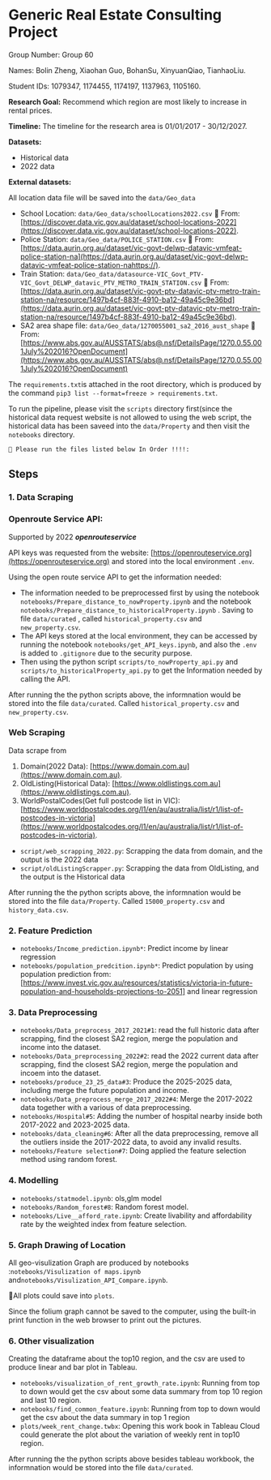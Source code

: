 # Generic Real Estate Consulting Project

Group Number: Group 60

Names: Bolin Zheng, Xiaohan Guo, BohanSu, XinyuanQiao, TianhaoLiu.

Student IDs: 1079347, 1174455, 1174197, 1137963, 1105160.

**Research Goal:** Recommend which region are most likely to increase in rental prices.

**Timeline:** The timeline for the research area is 01/01/2017 - 30/12/2027.

**Datasets:**

* Historical data
* 2022 data

**External datasets:**

All location data file will be saved into the `data/Geo_data`

* School Location: `data/Geo_data/schoolLocations2022.csv` 👀️ From: [https://discover.data.vic.gov.au/dataset/school-locations-2022](https://discover.data.vic.gov.au/dataset/school-locations-2022).
* Police Station: `data/Geo_data/POLICE_STATION.csv` 👀️ From: [https://data.aurin.org.au/dataset/vic-govt-delwp-datavic-vmfeat-police-station-na](https://data.aurin.org.au/dataset/vic-govt-delwp-datavic-vmfeat-police-station-nahttps://).
* Train Station: `data/Geo_data/datasource-VIC_Govt_PTV-VIC_Govt_DELWP_datavic_PTV_METRO_TRAIN_STATION.csv` 👀️ From: [https://data.aurin.org.au/dataset/vic-govt-ptv-datavic-ptv-metro-train-station-na/resource/1497b4cf-883f-4910-ba12-49a45c9e36bd](https://data.aurin.org.au/dataset/vic-govt-ptv-datavic-ptv-metro-train-station-na/resource/1497b4cf-883f-4910-ba12-49a45c9e36bd).
* SA2 area shape file: `data/Geo_data/1270055001_sa2_2016_aust_shape` 👀️ From: [https://www.abs.gov.au/AUSSTATS/abs@.nsf/DetailsPage/1270.0.55.001July%202016?OpenDocument](https://www.abs.gov.au/AUSSTATS/abs@.nsf/DetailsPage/1270.0.55.001July%202016?OpenDocument)

The `requirements.txt`is attached in the root directory, which is produced by the command `pip3 list --format=freeze > requirements.txt`.

To run the pipeline, please visit the `scripts` directory first(since the historical data request website is not allowed to using the web script, the historical data has been saveed into the `data/Property` and then visit the `notebooks` directory.

```
🚀️ Please run the files listed below In Order !!!!:
```

## Steps

### 1. Data Scraping

### Openroute Service API:

Supported by 2022 ***openrouteservice***

API keys was requested from the website: [https://openrouteservice.org](https://openrouteservice.org) and stored into the local environment `.env`.   

Using the open route service API to get the information needed:

* The information needed to be preprocessed first by using the notebook `notebooks/Prepare_distance_to_nowProperty.ipynb`  and the notebook `notebooks/Prepare_distance_to_historicalProperty.ipynb` . Saving to file `data/curated` , called `historical_property.csv` and `new_property.csv`.
* The API keys  stored at the local environment, they can be accessed by running the notebook `notebooks/get_API_keys.ipynb`, and also the `.env` is added to `.gitignore` due to the security purpose.
* Then using the python script `scripts/to_nowProperty_api.py` and `scripts/to_historicalProperty_api.py` to get the Information needed by calling the API.

After running the the python scripts above, the informnation would be stored into the file `data/curated`. Called `historical_property.csv` and `new_property.csv`.

### Web Scraping

Data scrape from

1. Domain(2022 Data): [https://www.domain.com.au](https://www.domain.com.au).
2. OldListing(Historical Data): [https://www.oldlistings.com.au](https://www.oldlistings.com.au).
3. WorldPostalCodes(Get full postcode list in VIC): [https://www.worldpostalcodes.org/l1/en/au/australia/list/r1/list-of-postcodes-in-victoria](https://www.worldpostalcodes.org/l1/en/au/australia/list/r1/list-of-postcodes-in-victoria).

* `script/web_scrapping_2022.py`: Scrapping the data from domain, and the output is the 2022 data
* `script/oldListingScrapper.py`: Scrapping the data from OldListing, and the output is the Historical data

After running the the python scripts above, the informnation would be stored into the file `data/Property`. Called `15000_property.csv` and `history_data.csv`.

### 2. Feature Prediction

* `notebooks/Income_prediction.ipynb*`: Predict income by linear regression
* `notebooks/population_predcition.ipynb*`: Predict population by using population prediction from:[https://www.invest.vic.gov.au/resources/statistics/victoria-in-future-population-and-households-projections-to-2051] and linear regression

### 3. Data Preprocessing

* `notebooks/Data_preprocess_2017_2021#1`: read the full historic data after scrapping, find the closest SA2 region, merge the population and income into the dataset.
* `notebooks/Data_preprocessing_2022#2`: read the 2022 current data after scrapping, find the closest SA2 region, merge the population and incoem into the dataset.
* `notebooks/produce_23_25_data#3`: Produce the 2025-2025 data, including merge the future population and income.
* `notebooks/Data_preprocess_merge_2017_2022#4`: Merge the 2017-2022 data together with a various of data preprocessing.
* `notebooks/Hospital#5`: Adding the number of hospital nearby inside both 2017-2022 and 2023-2025 data.
* `notebooks/data_cleaning#6`: After all the data preprocessing, remove all the outliers inside the 2017-2022 data, to avoid any invalid results.
* `notebooks/Feature selection#7`: Doing applied the feature selection method using random forest.

### 4. Modelling

* `notebooks/statmodel.ipynb`: ols,glm model
* `notebooks/Random_forest#8`: Random forest model.
* `notebooks/Live__afford_rate.ipynb`: Create livability and affordability rate by the weighted index from feature selection.

### 5. Graph Drawing of Location

All geo-visulization Graph are produced by notebooks :`notebooks/Visulization of maps.ipynb` and`notebooks/Visulization_API_Compare.ipynb`.

👀️All plots could save into `plots`.

Since the folium graph cannot be saved to the computer, using the built-in print function in the web browser to print out the pictures.

### 6. Other visualization

Creating the dataframe about the top10 region, and the csv are used to produce linear and bar plot in Tableau.

* `notebooks/visualization_of_rent_growth_rate.ipynb`: Running from top to down would get the csv about some data summary from top 10 region and last 10 region.
* `notebooks/find_common_feature.ipynb`: Running from top to down would get the csv about the data summary in top 1 region
* `plots/week_rent_change.twbx`: Opening this work book in Tableau Cloud could generate the plot about the variation of weekly rent in top10 region.

After running the the python scripts above besides tableau workbook, the informnation would be stored into the file `data/curated`.
